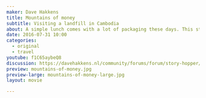 ```yaml
---
maker: Dave Hakkens
title: Mountains of money
subtitle: Visiting a landfill in Cambodia
about: A simple lunch comes with a lot of packaging these days. This stuff has a lifespan of 10 minutes before its thrown on a big mountain of crap. To bad, all this material is worth something.
date: 2016-07-31 10:00
categories:
  - original
  - travel
youtube: f1C65aybeQ8
discussion: https://davehakkens.nl/community/forums/forum/story-hopper/discuss/
preview: mountains-of-money.jpg
preview-large: mountains-of-money-large.jpg
layout: movie

---
```


